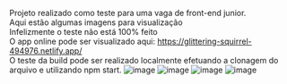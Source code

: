 Projeto realizado como teste para uma vaga de front-end junior. <br>
Aqui estão algumas imagens para visualização <br>
Infelizmente o teste não está 100% feito <br>
O app online pode ser visualizado aqui: https://glittering-squirrel-494976.netlify.app/ <br>
O teste da build pode ser realizado localmente efetuando a clonagem do arquivo e utilizando npm start.
![image](https://user-images.githubusercontent.com/86805124/185531252-20c8060d-e7de-451b-b3e4-f718e8ff7d95.png)
![image](https://user-images.githubusercontent.com/86805124/185531400-805750b1-fc03-4d68-b2ab-3ff075d186c2.png)
![image](https://user-images.githubusercontent.com/86805124/185531511-76e9fe61-4622-4bd8-ac47-1ae15619895b.png)
![image](https://user-images.githubusercontent.com/86805124/186753878-2f6cef33-b6ba-4415-9078-34ae214bb3e8.png)

